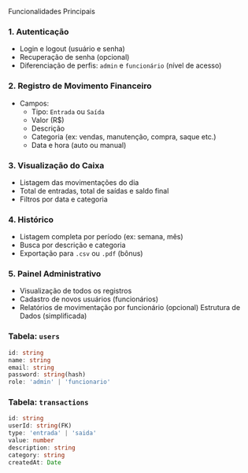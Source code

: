 Funcionalidades Principais

### 1. **Autenticação**

- Login e logout (usuário e senha)
- Recuperação de senha (opcional)
- Diferenciação de perfis: `admin` e `funcionário` (nível de acesso)

### 2. **Registro de Movimento Financeiro**

- Campos:
  - Tipo: `Entrada` ou `Saída`
  - Valor (R$)
  - Descrição
  - Categoria (ex: vendas, manutenção, compra, saque etc.)
  - Data e hora (auto ou manual)

### 3. **Visualização do Caixa**

- Listagem das movimentações do dia
- Total de entradas, total de saídas e saldo final
- Filtros por data e categoria

### 4. **Histórico**

- Listagem completa por período (ex: semana, mês)
- Busca por descrição e categoria
- Exportação para `.csv` ou `.pdf` (bônus)

### 5. **Painel Administrativo**

- Visualização de todos os registros
- Cadastro de novos usuários (funcionários)
- Relatórios de movimentação por funcionário (opcional)
  Estrutura de Dados (simplificada)

### Tabela: `users`

```ts
id: string
name: string
email: string
password: string(hash)
role: 'admin' | 'funcionario'
```

### Tabela: `transactions`

```ts
id: string
userId: string(FK)
type: 'entrada' | 'saida'
value: number
description: string
category: string
createdAt: Date
```
